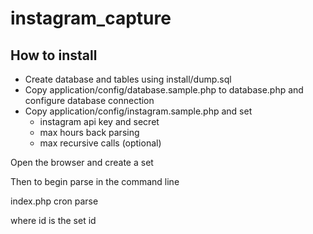 # instagram_capture



How to install
----

- Create database and tables using install/dump.sql
- Copy application/config/database.sample.php to database.php and configure database connection
- Copy application/config/instagram.sample.php and set
	- instagram api key and secret
	- max hours back parsing
	- max recursive calls (optional)


Open the browser and create a set

Then to begin parse in the command line

index.php cron parse <id>   

where id is the set id
